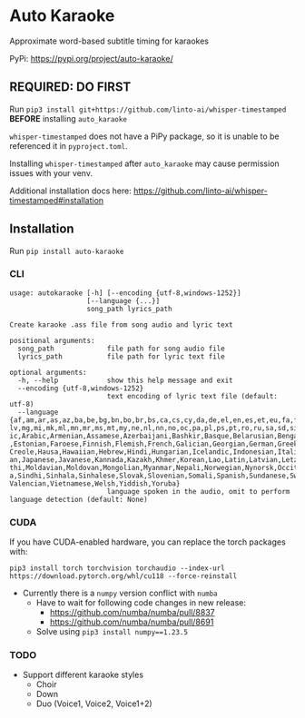 # Auto Karaoke
Approximate word-based subtitle timing for karaokes

PyPi: https://pypi.org/project/auto-karaoke/

## REQUIRED: DO FIRST

Run `pip3 install git+https://github.com/linto-ai/whisper-timestamped` **BEFORE** installing `auto_karaoke`

`whisper-timestamped` does not have a PiPy package, so it is unable to be referenced it in `pyproject.toml`.

Installing `whisper-timestamped` after `auto_karaoke` may cause permission issues with your venv.

Additional installation docs here: https://github.com/linto-ai/whisper-timestamped#installation

## Installation
Run `pip install auto-karaoke`

### CLI
```commandline
usage: autokaraoke [-h] [--encoding {utf-8,windows-1252}]
                   [--language {...}]
                   song_path lyrics_path

Create karaoke .ass file from song audio and lyric text

positional arguments:
  song_path             file path for song audio file
  lyrics_path           file path for lyric text file

optional arguments:
  -h, --help            show this help message and exit
  --encoding {utf-8,windows-1252}
                        text encoding of lyric text file (default: utf-8)
  --language {af,am,ar,as,az,ba,be,bg,bn,bo,br,bs,ca,cs,cy,da,de,el,en,es,et,eu,fa,fi,fo,fr,gl,gu,ha,haw,he,hi,hr,ht,hu,hy,id,is,it,ja,jw,ka,kk,km,kn,ko,la,lb,ln,lo,lt,
lv,mg,mi,mk,ml,mn,mr,ms,mt,my,ne,nl,nn,no,oc,pa,pl,ps,pt,ro,ru,sa,sd,si,sk,sl,sn,so,sq,sr,su,sv,sw,ta,te,tg,th,tk,tl,tr,tt,uk,ur,uz,vi,yi,yo,zh,Afrikaans,Albanian,Amhar
ic,Arabic,Armenian,Assamese,Azerbaijani,Bashkir,Basque,Belarusian,Bengali,Bosnian,Breton,Bulgarian,Burmese,Castilian,Catalan,Chinese,Croatian,Czech,Danish,Dutch,English
,Estonian,Faroese,Finnish,Flemish,French,Galician,Georgian,German,Greek,Gujarati,Haitian,Haitian Creole,Hausa,Hawaiian,Hebrew,Hindi,Hungarian,Icelandic,Indonesian,Itali
an,Japanese,Javanese,Kannada,Kazakh,Khmer,Korean,Lao,Latin,Latvian,Letzeburgesch,Lingala,Lithuanian,Luxembourgish,Macedonian,Malagasy,Malay,Malayalam,Maltese,Maori,Mara
thi,Moldavian,Moldovan,Mongolian,Myanmar,Nepali,Norwegian,Nynorsk,Occitan,Panjabi,Pashto,Persian,Polish,Portuguese,Punjabi,Pushto,Romanian,Russian,Sanskrit,Serbian,Shon
a,Sindhi,Sinhala,Sinhalese,Slovak,Slovenian,Somali,Spanish,Sundanese,Swahili,Swedish,Tagalog,Tajik,Tamil,Tatar,Telugu,Thai,Tibetan,Turkish,Turkmen,Ukrainian,Urdu,Uzbek,
Valencian,Vietnamese,Welsh,Yiddish,Yoruba}
                        language spoken in the audio, omit to perform language detection (default: None)
```

### CUDA
If you have CUDA-enabled hardware, you can replace the torch packages with:
```commandline
pip3 install torch torchvision torchaudio --index-url https://download.pytorch.org/whl/cu118 --force-reinstall
```
- Currently there is a `numpy` version conflict with `numba`
  - Have to wait for following code changes in new release:
    - https://github.com/numba/numba/pull/8837
    - https://github.com/numba/numba/pull/8691
  - Solve using `pip3 install numpy==1.23.5`


### TODO
- Support different karaoke styles
  - Choir
  - Down
  - Duo (Voice1, Voice2, Voice1+2)
